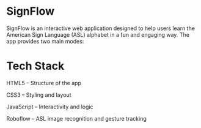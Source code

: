 # SignFlow
SignFlow is an interactive web application designed to help users learn the American Sign Language (ASL) alphabet in a fun and engaging way. The app provides two main modes:

# Tech Stack
HTML5 – Structure of the app

CSS3 – Styling and layout

JavaScript – Interactivity and logic

Roboflow – ASL image recognition and gesture tracking

